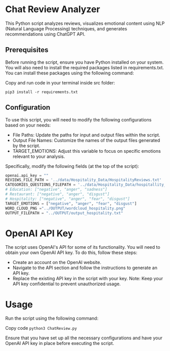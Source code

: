 # Chat Review Analyzer

This Python script analyzes reviews, visualizes emotional content using NLP (Natural Language Processing) techniques, and generates recommendations using ChatGPT API.

## Prerequisites

Before running the script, ensure you have Python installed on your system. You will also need to install the required packages listed in requirements.txt. You can install these packages using the following command:

Copy and run code in your terminal inside src folder:

<code>pip3 install -r requirements.txt </code>

## Configuration

To use this script, you will need to modify the following configurations based on your needs:

- File Paths: Update the paths for input and output files within the script.
- Output File Names: Customize the names of the output files generated by the script.
- TARGET_EMOTIONS: Adjust this variable to focus on specific emotions relevant to your analysis.

Specifically, modify the following fields (at the top of the script):
```python
openai.api_key = ""
REVIEWS_FILE_PATH = '../data/Hospitality_Data/HospitalityReviews.txt'
CATEGORIES_QUESTIONS_FILEPATH = '../data/Hospitality_Data/hospitallity_explicit.csv'
# Education: ["negative", "anger", "sadness"]
# Restaurant: ["negative", "anger", "disgust"]
# Hospitality: ["negative", "anger", "fear", "disgust"]
TARGET_EMOTIONS = ["negative", "anger", "fear", "disgust"]
WORD_CLOUD_PNG ="../OUTPUT/wordcloud_hospitality.png"
OUTPUT_FILEPATH = "../OUTPUT/output_hospitality.txt"
```



# OpenAI API Key

The script uses OpenAI's API for some of its functionality. You will need to obtain your own OpenAI API key. To do this, follow these steps:

- Create an account on the OpenAI website.
- Navigate to the API section and follow the instructions to generate an API key.
- Replace the existing API key in the script with your key.
Note: Keep your API key confidential to prevent unauthorized usage.

# Usage

Run the script using the following command:

Copy code
<code>python3 ChatReview.py</code>

Ensure that you have set up all the necessary configurations and have your OpenAI API key in place before executing the script.
